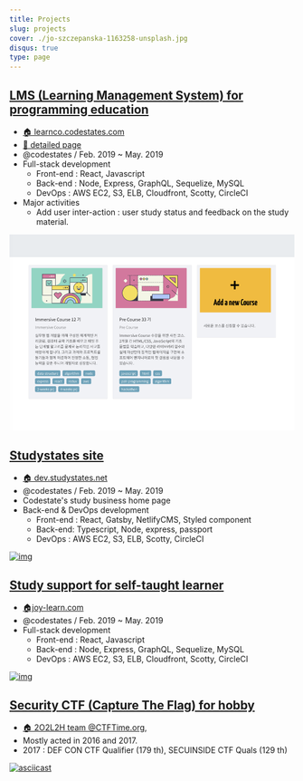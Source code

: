 ```yaml
---
title: Projects
slug: projects
cover: ./jo-szczepanska-1163258-unsplash.jpg
disqus: true
type: page
---
```


## [LMS (Learning Management System) for programming education](./projects/learnco/)

- [🏠 learnco.codestates.com](https://learnco.codestates.com/)
- [📝 detailed page](./projects/learnco/)
- @codestates / Feb. 2019 ~ May. 2019
- Full-stack development
  - Front-end : React, Javascript
  - Back-end : Node, Express, GraphQL, Sequelize, MySQL
  - DevOps : AWS EC2, S3, ELB, Cloudfront, Scotty, CircleCI
- Major activities
  - Add user inter-action : user study status and feedback on the study material.

[![img](./learnco/learnco-home.png)](./projects/learnco/)

## [Studystates site](./projects/studystates)

- [🏠 dev.studystates.net](https://dev.studystates.net/)
- @codestates / Feb. 2019 ~ May. 2019
- Codestate's study business home page
- Back-end \& DevOps development
  - Front-end : React, Gatsby, NetlifyCMS, Styled component
  - Back-end: Typescript, Node, express, passport
  - DevOps : AWS EC2, S3, ELB, Scotty, CircleCI

[![img](https://user-images.githubusercontent.com/365500/58165989-cfe6ff00-7cc3-11e9-803c-3e97c8d6aa40.gif)](./projects/studystates)

## [Study support for self-taught learner](./projects/joy-learn)

- [🏠joy-learn.com](https://joy-learn.com)
- @codestates / Feb. 2019 ~ May. 2019
- Full-stack development
  - Front-end : React, Javascript
  - Back-end : Node, Express, GraphQL, Sequelize, MySQL
  - DevOps : AWS EC2, S3, ELB, Cloudfront, Scotty, CircleCI

[![img](https://user-images.githubusercontent.com/365500/58070386-d1d19500-7bd3-11e9-858a-2d8426241dcc.png)](./projects/joy-learn)

## [Security CTF (Capture The Flag) for hobby](./projects/ctf)

- [🏠 2O2L2H team @CTFTime.org](https://ctftime.org/team/26928),
- Mostly acted in 2016 and 2017.
- 2017 : DEF CON CTF Qualifier (179 th), SECUINSIDE CTF Quals (129 th)

[![asciicast](https://asciinema.org/a/3xQ3Sh83JTcsdWOaG7ubMy66T.svg)](./projects/ctf)
